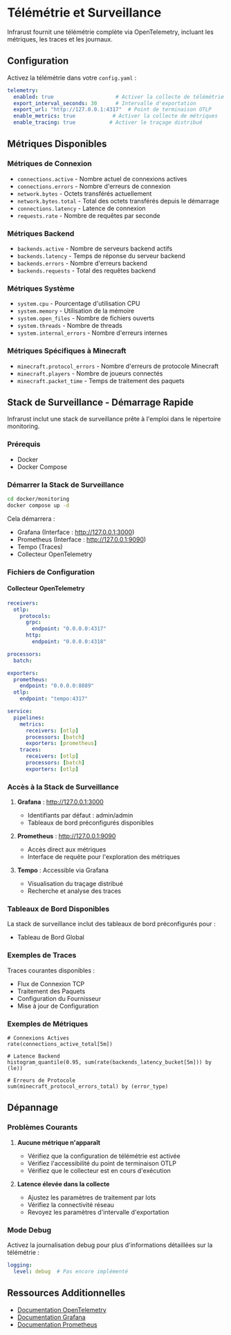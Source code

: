 # Télémétrie et Surveillance

Infrarust fournit une télémétrie complète via OpenTelemetry, incluant les métriques, les traces et les journaux.

## Configuration

Activez la télémétrie dans votre `config.yaml` :

```yaml
telemetry:
  enabled: true                    # Activer la collecte de télémétrie
  export_interval_seconds: 30      # Intervalle d'exportation
  export_url: "http://127.0.0.1:4317"  # Point de terminaison OTLP
  enable_metrics: true            # Activer la collecte de métriques
  enable_tracing: true           # Activer le traçage distribué
```

## Métriques Disponibles

### Métriques de Connexion

- `connections.active` - Nombre actuel de connexions actives
- `connections.errors` - Nombre d'erreurs de connexion
- `network.bytes` - Octets transférés actuellement
- `network.bytes.total` - Total des octets transférés depuis le démarrage
- `connections.latency` - Latence de connexion
- `requests.rate` - Nombre de requêtes par seconde

### Métriques Backend

- `backends.active` - Nombre de serveurs backend actifs
- `backends.latency` - Temps de réponse du serveur backend
- `backends.errors` - Nombre d'erreurs backend
- `backends.requests` - Total des requêtes backend

### Métriques Système

- `system.cpu` - Pourcentage d'utilisation CPU
- `system.memory` - Utilisation de la mémoire
- `system.open_files` - Nombre de fichiers ouverts
- `system.threads` - Nombre de threads
- `system.internal_errors` - Nombre d'erreurs internes

### Métriques Spécifiques à Minecraft

- `minecraft.protocol_errors` - Nombre d'erreurs de protocole Minecraft
- `minecraft.players` - Nombre de joueurs connectés
- `minecraft.packet_time` - Temps de traitement des paquets

## Stack de Surveillance - Démarrage Rapide

Infrarust inclut une stack de surveillance prête à l'emploi dans le répertoire monitoring.

### Prérequis

- Docker
- Docker Compose

### Démarrer la Stack de Surveillance

```bash
cd docker/monitoring
docker compose up -d
```

Cela démarrera :

- Grafana (Interface : <http://127.0.0.1:3000>)
- Prometheus (Interface : <http://127.0.0.1:9090>)
- Tempo (Traces)
- Collecteur OpenTelemetry

### Fichiers de Configuration

#### Collecteur OpenTelemetry

```yaml
receivers:
  otlp:
    protocols:
      grpc:
        endpoint: "0.0.0.0:4317"
      http:
        endpoint: "0.0.0.0:4318"

processors:
  batch:

exporters:
  prometheus:
    endpoint: "0.0.0.0:8889"
  otlp:
    endpoint: "tempo:4317"

service:
  pipelines:
    metrics:
      receivers: [otlp]
      processors: [batch]
      exporters: [prometheus]
    traces:
      receivers: [otlp]
      processors: [batch]
      exporters: [otlp]
```

### Accès à la Stack de Surveillance

1. **Grafana** : <http://127.0.0.1:3000>
   - Identifiants par défaut : admin/admin
   - Tableaux de bord préconfigurés disponibles

2. **Prometheus** : <http://127.0.0.1:9090>
   - Accès direct aux métriques
   - Interface de requête pour l'exploration des métriques

3. **Tempo** : Accessible via Grafana
   - Visualisation du traçage distribué
   - Recherche et analyse des traces

### Tableaux de Bord Disponibles

La stack de surveillance inclut des tableaux de bord préconfigurés pour :

- Tableau de Bord Global

### Exemples de Traces

Traces courantes disponibles :

- Flux de Connexion TCP
- Traitement des Paquets
- Configuration du Fournisseur
- Mise à jour de Configuration

### Exemples de Métriques

```promql
# Connexions Actives
rate(connections_active_total[5m])

# Latence Backend
histogram_quantile(0.95, sum(rate(backends_latency_bucket[5m])) by (le))

# Erreurs de Protocole
sum(minecraft_protocol_errors_total) by (error_type)
```

## Dépannage

### Problèmes Courants

1. **Aucune métrique n'apparaît**
   - Vérifiez que la configuration de télémétrie est activée
   - Vérifiez l'accessibilité du point de terminaison OTLP
   - Vérifiez que le collecteur est en cours d'exécution

2. **Latence élevée dans la collecte**
   - Ajustez les paramètres de traitement par lots
   - Vérifiez la connectivité réseau
   - Revoyez les paramètres d'intervalle d'exportation

### Mode Debug

Activez la journalisation debug pour plus d'informations détaillées sur la télémétrie :

```yaml
logging:
  level: debug  # Pas encore implémenté
```

## Ressources Additionnelles

- [Documentation OpenTelemetry](https://opentelemetry.io/docs/)
- [Documentation Grafana](https://grafana.com/docs/)
- [Documentation Prometheus](https://prometheus.io/docs/)
